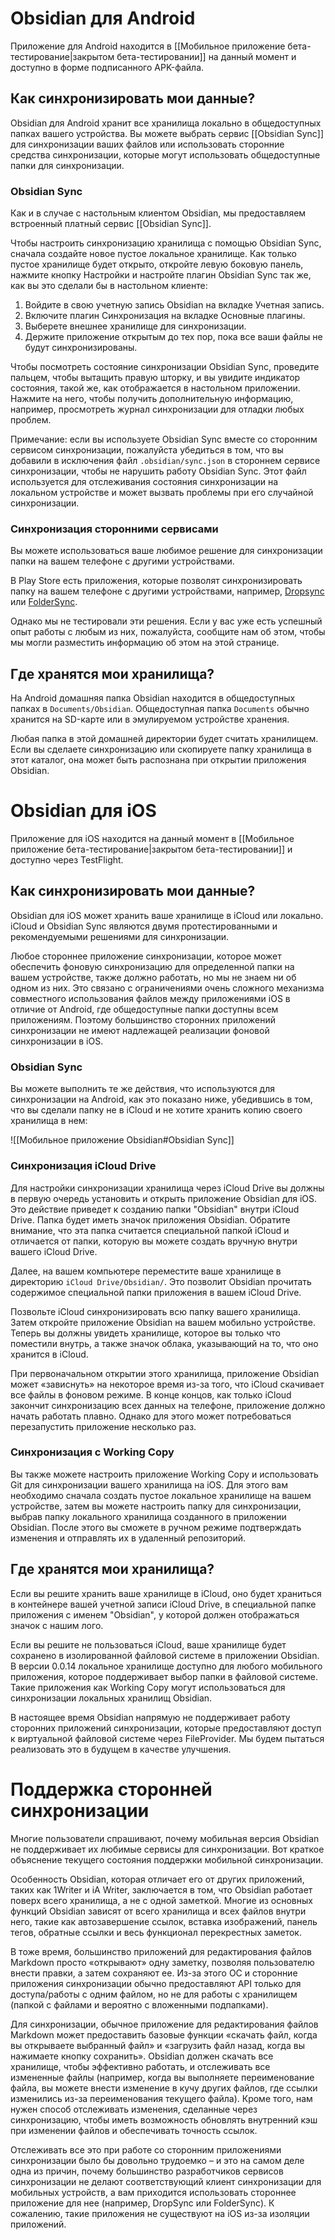 # Obsidian для Android

Приложение для Android находится в [[Мобильное приложение бета-тестирование|закрытом бета-тестировании]] на данный момент и доступно в форме подписанного APK-файла.

## Как синхронизировать мои данные?

Obsidian для Android хранит все хранилища локально в общедоступных папках вашего устройства. Вы можете выбрать сервис [[Obsidian Sync]] для синхронизации ваших файлов или использовать сторонние средства синхронизации, которые могут использовать общедоступные папки для синхронизации.

### Obsidian Sync

Как и в случае с настольным клиентом Obsidian, мы предоставляем встроенный платный сервис [[Obsidian Sync]].

Чтобы настроить синхронизацию хранилища с помощью Obsidian Sync, сначала создайте новое пустое локальное хранилище. Как только пустое хранилище будет открыто, откройте левую боковую панель, нажмите кнопку Настройки и настройте плагин Obsidian Sync так же, как вы это сделали бы в настольном клиенте:

1. Войдите в свою учетную запись Obsidian на вкладке Учетная запись.
2. Включите плагин Синхронизация на вкладке Основные плагины.
3. Выберете внешнее хранилище для синхронизации.
4. Держите приложение открытым до тех пор, пока все ваши файлы не будут синхронизированы.

Чтобы посмотреть состояние синхронизации Obsidian Sync, проведите пальцем, чтобы вытащить правую шторку, и вы увидите индикатор состояния, такой же, как отображается в настольном приложении. Нажмите на него, чтобы получить дополнительную информацию, например, просмотреть журнал синхронизации для отладки любых проблем.

Примечание: если вы используете Obsidian Sync вместе со сторонним сервисом синхронизации, пожалуйста убедиться в том, что вы добавили в исключения файл `.obsidian/sync.json` в стороннем сервисе синхронизации, чтобы не нарушить работу Obsidian Sync. Этот файл используется для отслеживания состояния синхронизации на локальном устройстве и может вызвать проблемы при его случайной синхронизации.

### Синхронизация сторонними сервисами

Вы можете использоваться ваше любимое решение для синхронизации папки на вашем телефоне с другими устройствами.

В Play Store есть приложения, которые позволят синхронизировать папку на вашем телефоне с другими устройствами, например, [Dropsync](https://play.google.com/store/apps/details?id=com.ttxapps.dropsync) или [FolderSync](https://play.google.com/store/apps/details?id=dk.tacit.android.foldersync.lite).

Однако мы не тестировали эти решения. Если у вас уже есть успешный опыт работы с любым из них, пожалуйста, сообщите нам об этом, чтобы мы могли разместить информацию об этом на этой странице.

## Где хранятся мои хранилища?

На Android домашняя папка Obsidian находится в общедоступных папках в `Documents/Obsidian`. Общедоступная папка `Documents` обычно хранится на SD-карте или в эмулируемом устройстве хранения.

Любая папка в этой домашней директории будет считать хранилищем. Если вы сделаете синхронизацию или скопируете папку хранилища в этот каталог, она может быть распознана при открытии приложения Obsidian.

# Obsidian для iOS

Приложение для iOS находится на данный момент в [[Мобильное приложение бета-тестирование|закрытом бета-тестировании]] и доступно через TestFlight.

## Как синхронизировать мои данные?

Obsidian для iOS может хранить ваше хранилище в iCloud или локально. iCloud и Obsidian Sync являются двумя протестированными и рекомендуемыми решениями для синхронизации.

Любое стороннее приложение синхронизации, которое может обеспечить фоновую синхронизацию для определенной папки на вашем устройстве, также должно работать, но мы не знаем ни об одном из них. Это связано с ограничениями очень сложного механизма совместного использования файлов между приложениями iOS в отличие от Android, где общедоступные папки доступны всем приложениям. Поэтому большинство сторонних приложений синхронизации не имеют надлежащей реализации фоновой синхронизации в iOS.

### Obsidian Sync

Вы можете выполнить те же действия, что используются для синхронизации на Android, как это показано ниже, убедившись в том, что вы сделали папку не в iCloud и не хотите хранить копию своего хранилища в нем:

![[Мобильное приложение Obsidian#Obsidian Sync]]

### Синхронизация iCloud Drive

Для настройки синхронизации хранилища через iCloud Drive вы должны в первую очередь установить и открыть приложение Obsidian для iOS. Это действие приведет к созданию папки "Obsidian" внутри iCloud Drive. Папка будет иметь значок приложения Obsidian. Обратите внимание, что эта папка считается специальной папкой iCloud и отличается от папки, которую вы можете создать вручную внутри вашего iCloud Drive.

Далее, на вашем компьютере переместите ваше хранилище в директорию `iCloud Drive/Obsidian/`. Это позволит Obsidian прочитать содержимое специальной папки приложения в вашем iCloud Drive.

Позвольте iCloud синхронизировать всю папку вашего хранилища. Затем откройте приложение Obsidian на вашем мобильно устройстве. Теперь вы должны увидеть хранилище, которое вы только что поместили внутрь, а также значок облака, указывающий на то, что оно хранится в iCloud.

При первоначальном открытии этого хранилища, приложение Obsidian может «зависнуть» на некоторое время из-за того, что iCloud скачивает все файлы в фоновом режиме. В конце концов, как только iCloud закончит синхронизацию всех данных на телефоне, приложение должно начать работать плавно. Однако для этого может потребоваться перезапустить приложение несколько раз.

### Синхронизация с Working Copy

Вы также можете настроить приложение Working Copy и использовать Git для синхронизации вашего хранилища на iOS. Для этого вам необходимо сначала создать пустое локальное хранилище на вашем устройстве, затем вы можете настроить папку для синхронизации, выбрав папку локального хранилища созданного в приложении Obsidian. После этого вы сможете в ручном режиме подтверждать изменения и отправлять их в удаленный репозиторий.

## Где хранятся мои хранилища?

Если вы решите хранить ваше хранилище в iCloud, оно будет храниться в контейнере вашей учетной записи iCloud Drive, в специальной папке приложения с именем "Obsidian", у которой должен отображаться значок с нашим лого.

Если вы решите не пользоваться iCloud, ваше хранилище будет сохранено в изолированной файловой системе в приложении Obsidian. В версии 0.0.14 локальное хранилище доступно для любого мобильного приложения, которое поддерживает выбор папки в файловой системе. Такие приложения как Working Copy могут использоваться для синхронизации локальных хранилищ Obsidian.

В настоящее время Obsidian напрямую не поддерживает работу сторонних приложений синхронизации, которые предоставляют доступ к виртуальной файловой системе через FileProvider. Мы будем пытаться реализовать это в будущем в качестве улучшения.

# Поддержка сторонней синхронизации

Многие пользователи спрашивают, почему мобильная версия Obsidian не поддерживает их любимые сервисы для синхронизации. Вот краткое объяснение текущего состояния поддержки мобильной синхронизации.

Особенность Obsidian, которая отличает его от других приложений, таких как 1Writer и iA Writer, заключается в том, что Obsidian работает поверх всего хранилища, а не с одной заметкой. Многие из основных функций Obsidian зависят от всего хранилища и всех файлов внутри него, такие как автозавершение ссылок, вставка изображений, панель тегов, обратные ссылки и весь функционал перекрестных заметок.

В тоже время, большинство приложений для редактирования файлов Markdown просто «открывают» одну заметку, позволяя пользователю внести правки, а затем сохраняют ее. Из-за этого ОС и сторонние приложения синхронизации обычно предоставляют API только для доступа/работы с одним файлом, но не для работы с хранилищем (папкой с файлами и вероятно с вложенными подпапками).

Для синхронизации, обычное приложение для редактирования файлов Markdown может предоставить базовые функции «скачать файл, когда вы открываете выбранный файл» и «загрузить файл назад, когда вы нажимаете кнопку сохранить». Obsidian должен скачать все хранилище, чтобы эффективно работать, и отслеживать все измененные файлы (например, когда вы выполняете переименование файла, вы можете внести изменение в кучу других файлов, где ссылки изменились из-за переименования текущего файла). Кроме того, нам нужен способ отслеживать изменения, сделанные через синхронизацию, чтобы иметь возможность обновлять внутренний кэш при изменении файлов и обеспечивать точность ссылок.

Отслеживать все это при работе со сторонним приложениями синхронизации было бы довольно трудоемко – и это на самом деле одна из причин, почему большинство разработчиков сервисов синхронизации не делают соответствующий клиент синхронизации для мобильных устройств, а вам приходится использовать стороннее приложение для нее (например, DropSync или FolderSync). К сожалению, такие приложения не существуют на iOS из-за изоляции приложений.